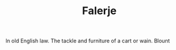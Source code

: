 ---
title: Falerje
letter: F
permalink: "/definitions/bld-falerje.html"
body: ln old English law. The tackle and furniture of a cart or wain. Blount
published_at: '2018-07-07'
source: Black's Law Dictionary 2nd Ed (1910)
layout: post
---